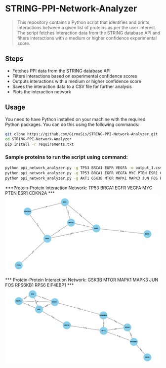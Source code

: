 # STRING-PPI-Network-Analyzer

> This repository contains a Python script that identifies and prints interactions between a given list of proteins as per the user interest. 
> The script fetches interaction data from the STRING database API and filters interactions with a medium or higher confidence experimental score.

## Steps
- Fetches PPI data from the STRING database API
- Filters interactions based on experimental confidence scores
- Outputs interactions with a medium or higher confidence score
- Saves the interaction data to a CSV file for further analysis
- Plots the interaction network

## Usage

You need to have Python installed on your machine with the required Python packages. 
You can do this using the following commands:

```sh
git clone https://github.com/GirmaSis/STRING-PPI-Network-Analyzer.git
cd STRING-PPI-Network-Analyzer
pip install -r requirements.txt

```
### Sample proteins to run the script using command:
```sh
python ppi_network_analyzer.py -g TP53 BRCA1 EGFR VEGFA -o output_1.csv -t 0.4
python ppi_network_analyzer.py -g TP53 BRCA1 EGFR VEGFA MYC PTEN ESR1 CDKN2A -o output_2.csv -t 0.4
python ppi_network_analyzer.py -g AKT1 GSK3B MTOR MAPK1 MAPK3 JUN FOS RPS6KB1 RPS6 EIF4EBP1 -o output_3.csv -t 0.4
```
***Protein-Protein Interaction Network: TP53 BRCA1 EGFR VEGFA MYC PTEN ESR1 CDKN2A *** 
![interaction network_1](Figure_1.png)

*** Protein-Protein Interaction Network: GSK3B MTOR MAPK1 MAPK3 JUN FOS RPS6KB1 RPS6 EIF4EBP1 *** 
![interaction network_2](Figure_2.png)




